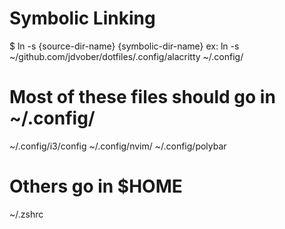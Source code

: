 # Symbolic Linking
$ ln -s {source-dir-name} {symbolic-dir-name}
ex: ln -s ~/github.com/jdvober/dotfiles/.config/alacritty ~/.config/

# Most of these files should go in ~/.config/
~/.config/i3/config
~/.config/nvim/
~/.config/polybar

# Others go in $HOME
~/.zshrc

